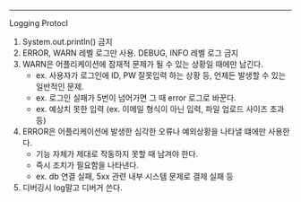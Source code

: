 ---
Logging Protocl

1. System.out.println() 금지
2. ERROR, WARN 레벨 로그만 사용. DEBUG, INFO 레벨 로그 금지
3. WARN은 어플리케이션에 잠재적 문제가 될 수 있는 상황일 때에만 남긴다.
    - ex. 사용자가 로그인에 ID, PW 잘못입력 하는 상황 등, 언제든 발생할 수 있는 일반적인 문제. 
    - ex. 로그인 실패가 5번이 넘어가면 그 때 error 로그로 바꾼다.
    - ex. 예상치 못한 입력 (ex. 이메일 형식이 아닌 입력, 파일 업로드 사이즈 초과 등)
4. ERROR은 어플리케이션에 발생한 심각한 오류나 예외상황을 나타낼 떄에만 사용한다.
    - 기능 자체가 제대로 작동하지 못할 때 남겨야 한다.
    - 즉시 조치가 필요함을 나타낸다.
    - ex. db 연결 실패, 5xx 관련 내부 시스템 문제로 결제 실패 등
5. 디버깅시 log말고 디버거 쓴다.
